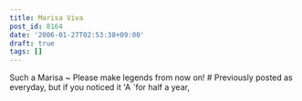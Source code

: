 ```yaml
---
title: Marisa Viva
post_id: 8164
date: '2006-01-27T02:53:38+09:00'
draft: true
tags: []
---
```


Such a Marisa ~ Please make legends from now on! # Previously posted as everyday, but if you noticed it 'A `for half a year,
